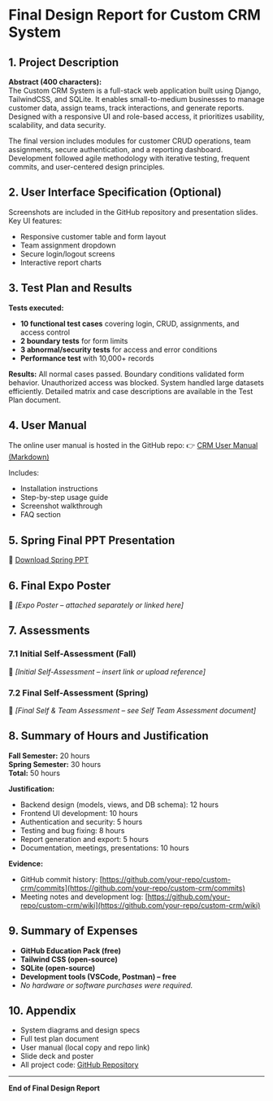 # Final Design Report for Custom CRM System

## 1. Project Description
**Abstract (400 characters):**  
The Custom CRM System is a full-stack web application built using Django, TailwindCSS, and SQLite. It enables small-to-medium businesses to manage customer data, assign teams, track interactions, and generate reports. Designed with a responsive UI and role-based access, it prioritizes usability, scalability, and data security.

The final version includes modules for customer CRUD operations, team assignments, secure authentication, and a reporting dashboard. Development followed agile methodology with iterative testing, frequent commits, and user-centered design principles.

## 2. User Interface Specification (Optional)
Screenshots are included in the GitHub repository and presentation slides. Key UI features:
- Responsive customer table and form layout
- Team assignment dropdown
- Secure login/logout screens
- Interactive report charts

## 3. Test Plan and Results
**Tests executed:**
- **10 functional test cases** covering login, CRUD, assignments, and access control
- **2 boundary tests** for form limits
- **3 abnormal/security tests** for access and error conditions
- **Performance test** with 10,000+ records

**Results:**
All normal cases passed. Boundary conditions validated form behavior. Unauthorized access was blocked. System handled large datasets efficiently. Detailed matrix and case descriptions are available in the Test Plan document.

## 4. User Manual
The online user manual is hosted in the GitHub repo:
👉 [CRM User Manual (Markdown)](https://github.com/your-repo/custom-crm/docs/user_manual.md)

Includes:
- Installation instructions
- Step-by-step usage guide
- Screenshot walkthrough
- FAQ section

## 5. Spring Final PPT Presentation
📎 [Download Spring PPT](sandbox:/mnt/data/Expo_Full_Presentation.pptx)

## 6. Final Expo Poster
📎 *[Expo Poster – attached separately or linked here]*

## 7. Assessments
### 7.1 Initial Self-Assessment (Fall)
📎 *[Initial Self-Assessment – insert link or upload reference]*

### 7.2 Final Self-Assessment (Spring)
📎 *[Final Self & Team Assessment – see Self Team Assessment document]*

## 8. Summary of Hours and Justification
**Fall Semester:** 20 hours  
**Spring Semester:** 30 hours  
**Total:** 50 hours

**Justification:**
- Backend design (models, views, and DB schema): 12 hours
- Frontend UI development: 10 hours
- Authentication and security: 5 hours
- Testing and bug fixing: 8 hours
- Report generation and export: 5 hours
- Documentation, meetings, presentations: 10 hours

**Evidence:**
- GitHub commit history: [https://github.com/your-repo/custom-crm/commits](https://github.com/your-repo/custom-crm/commits)
- Meeting notes and development log: [https://github.com/your-repo/custom-crm/wiki](https://github.com/your-repo/custom-crm/wiki)

## 9. Summary of Expenses
- **GitHub Education Pack (free)**
- **Tailwind CSS (open-source)**
- **SQLite (open-source)**
- **Development tools (VSCode, Postman) – free**
- *No hardware or software purchases were required.*

## 10. Appendix
- System diagrams and design specs
- Full test plan document
- User manual (local copy and repo link)
- Slide deck and poster
- All project code: [GitHub Repository](https://github.com/your-repo/custom-crm)

---
**End of Final Design Report**
